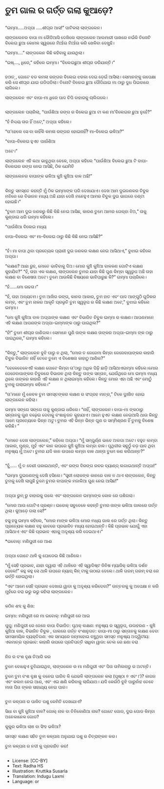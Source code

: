 # ତୁମ ଗାଲ ର ଗର୍ତ୍ତ ଗଲା କୁଆଡ଼େ?

##
“ଇମ୍ମା.....ଅପ୍ପା .....ଶୀଘ୍ର ଆସ!” ପାଟିକଲା ଲାଙ୍ଗଲେନ।

ଲାଙ୍ଗଲେନର ବାପା ମା ଦୌଡିଆସି ଦେଖିଲେ ଲାଙ୍ଗଲେନ ଆଲମାରୀ ପାଖରେ ନଇଁକି ତିନୋଟି ବିଲେଇ ଛୁଆ କୋମଳ ସ୍ୱରରେ ମିଆଁଉ ମିଆଁଉ କରି ଖେଳିବା ଦେଖୁଛି।

“ଇମ୍ମା....” ଲାଙ୍ଗଲେନ କିଛି କହିବାକୁ ଯାଉଥିଲା।

“ଇଷ୍...., ଧିରେ,” କହିଲେ ଇମ୍ମା। “ବିଲେଇଛୁଆ ଶୀଘ୍ର ଡରିଯାନ୍ତି।”

##
ହଠାତ୍ , ଗୋଟେ ବଡ କମଳା ରଙ୍ଗର ବିଲେଇ ଝରକା ଦେଇ ଡ଼େଇଁ ଆସିଲା। ସେମାନଙ୍କୁ ଉପେକ୍ଷା କରି ସେ ଶୀଘ୍ର ଯାଇ ଗଡିପଡିଲା। ତିନୋଟି ବିଲେଇ ଛୁଆ ଦୌଡିଯାଇ ମା ଠାରୁ ଦୁଧ ପିଇବାରେ ଲାଗିଲେ।

ଲାଙ୍ଗଲେନ ଏବଂ ବାପା-ମା ଧିରେ ପାଦ ଚିପି ବାହାରକୁ ଚାଲିଗଲେ।

##
ଲାଙ୍ଗଲେନ ପଚାରିଲା, “ପାଉଁଶିଆ ରଙ୍ଗ ର ବିଲେଇ ଛୁଆ ଟା କଣ ମା’ବିଲେଇର ଛୁଆ ନୁହେଁ?”

“ହଁ ନିଶ୍ଚୟ ତାର ହିଁ ଅଟେ,” ଅପ୍ପା କହିଲେ।

“ତା’ହେଲେ ସେ ବା କାହିଁକି କମଳା ରଙ୍ଗର ହୋଇନାହିଁ? ମା-ବିଲେଇ ଭଳିଆ?”

“ବାପା-ବିଲେଇ ହୁଏତ ପାଉଁଶିଆ 

ଅଟେ।”

ଲାଙ୍ଗଲେନ ଏହି କଥା ଭାବୁଥିବା ବେଳେ, ଅପ୍ପା କହିଲେ “ପାଉଁଶିଆ
ବିଲେଇ ଛୁଆ ଟି ବାପା-ବିଲେଇର ରଙ୍ଗ ନେଇ ଆସିଛି, ଠିକ ଯେମିତି 

ଲାଙ୍ଗଲେନର ବାପାଙ୍କ ଭଳିଆ କୁଞ୍ଚି କୁଞ୍ଚିଆ ବାଳ ଅଛି!”

##
କିନ୍ତୁ ସମସ୍ତେ କହନ୍ତି ମୁଁ ଠିକ ଇମ୍ମାଙ୍କ ପରି ଦେଖାଯାଏ। ଦେଖ ଆମ ଦୁଇଜଣକର ଚିବୁକ ମଝିରେ ରେ ବିଭାଜନ ମଧ୍ୟ ଅଛି ଯାହା ଦେଖି ମନେହୁଏ ଆମର ଚିବୁକ ଦୁଇ ଭାଗରେ ବଣ୍ଟା ହୋଇଛି।”

“ତୁମେ ଆମ ଦୁଇ ଜଣକରୁ କିଛି କିଛି ନେଇ ଆସିଛ, କାରଣ ତୁମେ ଆମର
ଗେଲ୍ହା ଝିଅ,” ତାକୁ କୁଣ୍ଡାଇ ଧରି ଇମ୍ମା କହିଲେ।

“ପାଉଁଶିଆ ବିଲେଇ ମଧ୍ୟ 

ବାପା-ବିଲେଇ ଏବଂ ମା-ବିଲେଇ ଠାରୁ କିଛି କିଛି ନେଇ ଆସିଛି?”

##
“ହଁ। ମା ବାପା ଥିବା ପ୍ରତ୍ୟେକ ପ୍ରାଣୀ ଦୁଇ ଜଣକର ଲକ୍ଷଣ ନେଇ ଆସିଥାଏ,” ବୁଝାଇ କହିଲେ ଅପ୍ପା।

“ଲକ୍ଷଣ? ଆଛା ରୁହ, ମୋତେ ଭାବିବାକୁ ଦିଅ। ମୋର କୁଞ୍ଚି କୁଞ୍ଚିଆ ବାଳକଣ ଗୋଟିଏ ଲକ୍ଷଣ କୁହାଯିବ?”
“ହଁ, ତାହା ଏକ ଲକ୍ଷଣ, ଲାଙ୍ଗଲେନ ତୁମର ଯାହା କିଛି ଗୁଣ କିମ୍ବା ସ୍ୱରୁପ ଅଛି ତାହା ଲକ୍ଷଣ ବା ବିଶେଷତା ଅଟେ। ତୁମେ ଆଉକିଛି ବିଷୟରେ ଭାବିପାରୁଛ କି?” ଇମ୍ମା ପଚାରିଲେ।

“ହଁ......ମୋ ଉଚ୍ଚତା।”

“ହଁ, ତାହା ଅନ୍ୟତମ। ତୁମ ଆଖିର ରଙ୍ଗ, କାନର ଆକାର, ତୁମ ହାତ ଏବଂ ପାଦ ଆଙ୍ଗୁଠି ଗୁଡିକର ଲମ୍ବ, ଏବଂ ତୁମ ନାକର ଆକୃତି ପ୍ରଭୃତି ତୁମ ସ୍ୱରୂପ ର କିଛି ଲକ୍ଷଣ ଅଟେ,” ବୁଝାଇ କହିଲେ ଇମ୍ମା।

“ମୋ କୁଞ୍ଚି କୁଞ୍ଚିଆ ବାଳ ଅପ୍ପାଙ୍କ ଲକ୍ଷଣ ଏବଂ ବିଭାଜିତ ଚିବୁକ ଇମ୍ମା ର ଲକ୍ଷଣ। ଆପଣମାନେ ଏହି ଲକ୍ଷଣ ଆପଣଙ୍କ ଅପ୍ପା-ଇମ୍ମାଙ୍କ ଠାରୁ ପାଇଥିଲ?”

“ହଁ!” ତୁମେ ଶୀଘ୍ର ଜାଣିଗଲ। ସେମାନେ ପୁଣି ତାଙ୍କ ଲକ୍ଷଣ ତାଙ୍କର ଅପ୍ପା-ଇମ୍ମା ଙ୍କ ଠାରୁ ପାଇଥିଲେ,” ଇମ୍ମା କହିଲେ।

##
##
“କିନ୍ତୁ,” ଲାଙ୍ଗଲେନ ବୁଝି ପାରୁ ନ ଥିଲା, “ମୋର ତ ଜେଜେମା କିମ୍ବା ଜେଜେବାପାଙ୍କର କାହାରି ଚିବୁକ ବିଭାଜିତ ନାହିଁ ତେବେ ତୁମେ ଏ ବିଶେଷତା କାହାଠୁ ଆଣିଲ?”

“ବେଳେବେଳେଏହି ଲକ୍ଷଣ ଗୋଟେ କିମ୍ବା ତା’ଠାରୁ ଅଧିକ ପିଢ଼ି ଛାଡ଼ି ଆସିଥାଏଇମ୍ମା କହିଲେ।ମୋର ଜେଜେବାପାଙ୍କର ଚିବୁକରେ ବିଭାଜନ ଥିଲା କିନ୍ତୁ ତାଙ୍କ ସନ୍ତାନ, ଯେଉଁଥିରେ ମୋ ଇମ୍ମା ମଧ୍ୟ ଥିଲେ ତାଙ୍କର କାହାରି ଏହି ଲକ୍ଷଣ ନ ଥିଲାଇମ୍ମା କହିଲେ। କିନ୍ତୁ ମୋର ଏହା ଅଛି ଏବଂ ମୋଠୁଁ ତୁମକୁ ଗଲାଇମ୍ମା କହିଲେ।”

“ତା’ମାନେ ମୁଁ କେବଳ ତୁମ ସମସ୍ତଙ୍କର ଲକ୍ଷଣ ର ସଂଗ୍ରହ ମାତ୍ର,” ଟିକେ ଦୁଃଖିତ ହୋଇ ଲାଙ୍ଗଲେନ କହିଲା।

ଇମ୍ମା ସଙ୍ଗେ ସଙ୍ଗେ ତାକୁ କୁଣ୍ଡାଇ ଧରିଲେ। “ନାହିଁ, ଲାଙ୍ଗଲେନ। ବାପା-ମା ଙ୍କଠାରୁ ସନ୍ତାନକୁ ଗୁଣ ବଢ଼େଇ ଦେବାକୁ ବଂଶାନୁଗତ କୁହାଯାଏ। ଆମେ ହୁଏତ ଲକ୍ଷଣ ନେଇଆସି ଥାଉ କିନ୍ତୁ ଆମେ ପ୍ରତ୍ୟେକେ ଭିନ୍ନ ଅଟୁ। ତୁମର ଏହି ଭିନ୍ନ ଭିନ୍ନ ଗୁଣ ର ସମ୍ମିଶ୍ରଣ ହିଁ ତୁମକୁ ବିଶେଷ କରିଛି। ”

##
“ମୋତେ ଦେଖ ଲାଙ୍ଗଲେନ,” କହିଲେ ଅପ୍ପା। “ମୁଁ ସମ୍ପୁର୍ଣ୍ଣ ଭାବେ ଅଲଗା ଅଟେ। ବହୁତ ଲମ୍ବା ଆକାର, ମୁଣ୍ଡ, ମୁହଁ ଏବଂ କାନ ଉପରେ କୁଞ୍ଚି କୁଞ୍ଚିଆ ଲମ୍ବା ବାଳ। ପୃଥିବୀର ସବୁଠୁଁ ବଡ଼ ପାଦ ଥିବା ମନୁଷ୍ୟ ମୁଁ ଅଟେ। ତୁମର ଯଦି କାନ ଉପରେ ଲମ୍ବା ବାଳ ଥାନ୍ତା ତୁମେ କଣ କରିଥାନ୍ତ?”

##
“ହୁଁ...... ମୁଁ ତ ବେଣୀ ପକାଇଥାନ୍ତି, ଏବଂ ରଙ୍ଗ ବିରଙ୍ଗ ରବର ବ୍ୟାଣ୍ଡ୍ ଲଗାଇଥାନ୍ତି ଅପ୍ପା!”

“ଇମ୍ମା ଦୁଇଜଣଙ୍କୁ ଦେଖି ହସିଲେ। “ସ୍ତ୍ରୀ ଲୋକଙ୍କ କାନରେ ବାଳ ନ ଥାଏ ଲାଙ୍ଗଲେନ, କିନ୍ତୁ ତୁମକୁ ଦେଖି ଲାଗୁଛି ତୁମେ ତୁମର ବାପାଙ୍କ ମଜାକିଆ ଗୁଣ ନେଇ ଆସିଛ!”

##
ଅପ୍ପା ରୁମ୍ ରୁ ବାହାରକୁ ଗଲେ ଏବଂ ଲାଙ୍ଗଲେନ ଇମ୍ମାଙ୍କ କୋଳ ରେ ପଶିଗଲା।

“ମୋର ଆଉ ଗୋଟିଏ ପ୍ରଶ୍ନ। ଇବୋକ୍ ସବୁବେଳେ କହନ୍ତି ତୁମର ତାଙ୍କ ଭଳିଆ ଗାଲରେ ଗର୍ତ୍ତ ଥିଲା। କୁଆଡ଼େ ଗଲା ସେ?”

ହସୁ ହସୁ ଇମ୍ମା କହିଲେ, “ମୋର ମାଙ୍କ ଭଳିଆ ମୋର ମଧ୍ୟ ଗାଲ ରେ ଗର୍ତ୍ତ ଥିଲା। କିନ୍ତୁ ପ୍ରତ୍ୟେକ ଲକ୍ଷଣ ବହୁ ଭାବରେ ପ୍ରଭାବିତ ମଧ୍ୟ ହୋଇଥାନ୍ତି। କିଛି ପ୍ରଭାବ ଯୋଗୁଁ ଏହା ଆସିଥାଏ ଏବଂ କିଛି ପ୍ରଭାବ ଏହାକୁ ଅଦୃଶ୍ୟ କରି ଦେଇଥାଏ।”

*ଇବୋକ୍: ମଣିପୁରୀ ରେ ଆଈ

##
ଅପ୍ପା ଗୋଟେ ଥାଳି କୁ ଘୋଡେଇ କିଛି ଆଣିଲେ।

“ମୁଁ ସେହି ପ୍ରଭାବ, ଯାହା ଦ୍ୱାରା ଏହି ଥାଳିରେ ଏହି ସ୍ୱାଦିଷ୍ଟ ଜିନିଷ ମ୍ୟାଜିକ୍ ଭଳିଆ ଦର୍ଶନ ଦେଲେ!” କହୁ କହୁ ସେ ଥାଳି ଉପରେ ନ୍ୟାପ୍ କିନ୍ ଟାକୁ ଉଠାଇ
ଦେଲେ। ଥାଳି ଗରମ୍ ଗରମ୍ ବରା ରେ ଭର୍ତ୍ତି ହୋଇଥିଲା।

“ଏବଂ ଆମେ ସେହି ପ୍ରଭାବ ଦେଖାଇ ୱାଡା କୁ ଅଦୃଶ୍ୟ କରିଦେବା?” ଉତ୍ତରକୁ କୁ ଅପେକ୍ଷା ନ କରି ମୁହଁରେ ବରା ଭରୁ ଭରୁ କହିଲା ଲାଙ୍ଗଲେନ।

##
କଠିନ ଶବ୍ଦ କୁ ଶିଖ:

ଇମ୍ମା: ମଣିପୁରୀ ରେ ମା
ଇବୋକ୍: ମଣିପୁରୀ ରେ ଆଇ

ପୁପୁ: ମଣିପୁରୀ ରେ ଜେଜେ ବାପା
ବିଭାଜିତ:  ପୃଥକ୍
ଲକ୍ଷଣ: ମନୁଷ୍ୟ ର ସ୍ୱରୂପ, ଉଦାହରଣ - କୁଞ୍ଚି କୁଞ୍ଚିଆ ବାଳ, ବିଭାଜିତ ଚିବୁକ , ଗାଲରେ ଗର୍ତ୍ତ
ବଂଶାନୁଗତ: ବାପା-ମା ଠାରୁ ସନ୍ତାନକୁ ଲକ୍ଷଣ ଦେବା
ସମସାମୟିକ ବ୍ୟକ୍ତିଗଣ: ଏକ ସମୟରେ ଜନ୍ମହୋଇ ବଞ୍ଚୁଥିବା ସମସ୍ତ ମନୁଷ୍ୟ
ଅଦ୍ୱିତୀୟ: ଏକମାତ୍ର
ପ୍ରଭାବ: କାହାରି ଉପରେ ପ୍ରତିପତ୍ତି ସାଧିବା
ୱାଡା: ତେଲ ରେ ଛଣା ବରା

##
ନିଜ ର ବଂଶ ବୃକ୍ଷ ତିଆରି କର

ତୁମେ ବୋଧହୁଏ ବୁଝିଯାଇଥିବ, ଲାଙ୍ଗଲେନ ର ମା ମଣିପୁରୀ ଏବଂ ପିତା ତାମିଲନାଡୁ ର ଅଟନ୍ତି।

ତୁମେ ତୁମ ବଂଶ ବୃକ୍ଷ କୁ ବନେଇ ପାରିବ କି ଯେଭଳି ଲାଙ୍ଗଲେନ କଲା (ପୃଷ୍ଠା ୭ ଏବଂ ୮)? କାଗଜ ଏବଂ କଲମ ନେଇ ଆଣ, ଏବଂ ଏଇ କ୍ଷଣି କରିବାକୁ ଲାଗିଯାଅ। ଯଦି କେଉଁଠି ବୁଝି ପାରୁନାଁହ ତେବେ ମାତା ପିତା ଙ୍କର ସାହାଯ୍ୟ ନେଇ ପାର।

##
ତୁମ କଳ୍ପନା ର ପାଳିତ ପଶୁ କେମିତି ଦେଖାଯାଏ?

ସିଧା ବା କୁଞ୍ଚି କୁଞ୍ଚିଆ ବାଳ? ଗୋଲ୍ ନାକ ବା ତିନିକୋଣିଆ ନାକ?
ଗୋଟେ ଗୋଡ, ଦୁଇ ଗୋଡ କିମ୍ବା ଅନେକାନେକ ଗୋଡ?

କୁକୁର ଭଳିଆ ଲାଞ ବା ସିଂହ ଭଳିଆ?

ସମସ୍ତ ଲକ୍ଷଣ ସହିତ ତୁମ କଳ୍ପନା ଅନୁଯାଇ ପଶୁ ର ଚିତ୍ରାଙ୍କନ କର।

ତୁମ କଳ୍ପନା ର ନଦୀ କୁ ପ୍ରବାହିତ କର!

##
* License: [CC-BY]
* Text: Radha HS
* Illustration: Kruttika Susarla
* Translation: Indugu Laxmi
* Language: or
